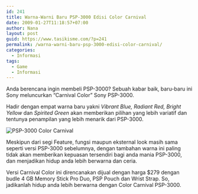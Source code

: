 ```yaml
---
id: 241
title: Warna-Warni Baru PSP-3000 Edisi Color Carnival
date: 2009-01-27T11:18:57+07:00
author: Nana
layout: post
guid: https://www.tasikisme.com/?p=241
permalink: /warna-warni-baru-psp-3000-edisi-color-carnival/
categories:
  - Informasi
tags:
  - Game
  - Informasi
---
```

<div>
  <p>
    Anda berencana ingin membeli PSP-3000? Sebuah kabar baik, baru-baru ini Sony meluncurkan “Carnival Color” Sony PSP-3000.
  </p>
  
  <p>
    Hadir dengan empat warna baru yakni <em>Vibrant Blue, Radiant Red, Bright Yellow</em> dan <em>Spirited Green</em> akan memberikan pilihan yang lebih variatif dan tentunya penampilan yang lebih menarik dari PSP-3000.
  </p>
</div>

<div>
  <img title="PSP-3000 Color Carnival" src="https://wisatacinta.files.wordpress.com/2009/01/psp3000.jpg" alt="PSP-3000 Color Carnival" border="0" />
</div>

Meskipun dari segi Feature, fungsi maupun eksternal look masih sama seperti versi PSP-3000 sebelumnya, dengan tambahan warna ini paling tidak akan memberikan kepuasan tersendiri bagi anda mania PSP-3000, dan menjadikan hidup anda lebih berwarna dan ceria.

Versi Carnival Color ini direncanakan dijual dengan harga $279 dengan budle 4 GB Memory Stick Pro Duo, PSP Pouch dan Wrist Strap. So, jadikanlah hidup anda lebih berwarna dengan Color Carnival PSP-3000.</div>